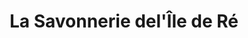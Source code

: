 ---
title: "La Savonnerie del'Île de Ré"
url: /saint-martin-de-re/la-savonnerie-delile-de-re/
shop: shop
---